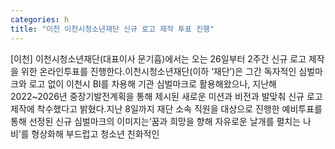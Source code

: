 ```yaml
---
categories: h
title: "이천 이천시청소년재단 신규 로고 제작 투표 진행"
---
```

[이천] 이천시청소년재단(대표이사 문기흡)에서는 오는 26일부터 2주간 신규 로고 제작을 위한 온라인투표를 진행한다.이천시청소년재단(이하 ‘재단’)은 그간 독자적인 심벌마크와 로고 없이 이천시 BI를 차용해 기관 심벌마크로 활용해왔으나, 지난해 2022~2026년 중장기발전계획을 통해 제시된 새로운 미션과 비전과 발맞춰 신규 로고 제작에 착수했다고 밝혔다.지난 8일까지 재단 소속 직원을 대상으로 진행한 예비투표를 통해 선정된 신규 심벌마크의 이미지는‘꿈과 희망을 향해 자유로운 날개를 펼치는 나비’를 형상화해 부드럽고 청소년 친화적인